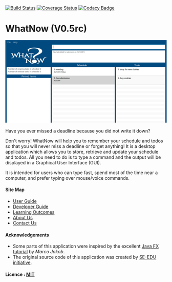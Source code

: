 [![Build Status](https://travis-ci.org/CS2103AUG2016-W15-C4/main.svg?branch=master)](https://travis-ci.org/CS2103AUG2016-W15-C4/main)
[![Coverage Status](https://coveralls.io/repos/github/CS2103AUG2016-W15-C4/main/badge.svg?branch=master)](https://coveralls.io/github/CS2103AUG2016-W15-C4/main?branch=master)
[![Codacy Badge](https://api.codacy.com/project/badge/Grade/52e16deff87a4a03883d696d8bff5158)](https://www.codacy.com/app/verbena_94/main?utm_source=github.com&amp;utm_medium=referral&amp;utm_content=CS2103AUG2016-W15-C4/main&amp;utm_campaign=Badge_Grade)

# WhatNow (V0.5rc)

<img src="docs/images/initial.PNG" width="600"><br>

Have you ever missed a deadline because you did not write it down?

Don't worry! WhatNow will help you to remember your schedule and todos so that you will never miss a deadline or forget anything! It is a desktop application which allows you to store, retrieve and update your schedule and todos. All you need to do is to type a command and the output will be displayed in a Graphical User Interface (GUI).

It is intended for users who can type fast, spend most of the time near a computer, and prefer typing over mouse/voice commands.

  
#### Site Map
* [User Guide](docs/UserGuide.md) 
* [Developer Guide](docs/DeveloperGuide.md) 
* [Learning Outcomes](docs/LearningOutcomes.md) 
* [About Us](docs/AboutUs.md)
* [Contact Us](docs/ContactUs.md)


#### Acknowledgements

* Some parts of this application were inspired by the excellent 
  [Java FX tutorial](http://code.makery.ch/library/javafx-8-tutorial/) by *Marco Jakob*. 
* The original source code of this application was created by [SE-EDU initiative](https://github.com/se-edu/). 

#### Licence : [MIT](LICENSE)


